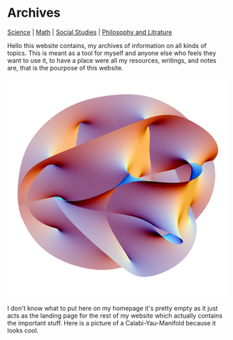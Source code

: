 # Archives

 [Science](./file.md) | [Math](./file2.md) | [Social Studies](./file3.md) | [Philosophy and Litrature](./file4.md)


Hello this website contains, my archives of information on all kinds of topics. This is meant as a tool for myself and anyone else who feels they want to use it, to have a place were all my resources, writings, and notes are, that is the pourpose of this website.


![image](./Images/string-manifold.png)


I don't know what to put here on my homepage it's pretty empty as it just acts as the landing page for the rest of my website which actually contains the important stuff. Here is a picture of a Calabi-Yau-Manifold because it looks cool.
